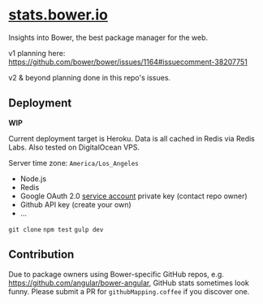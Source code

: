 [stats.bower.io](http://stats.bower.io)
===

Insights into Bower, the best package manager for the web.

v1 planning here:
https://github.com/bower/bower/issues/1164#issuecomment-38207751

v2 & beyond planning done in this repo's issues.

## Deployment

**WIP**

Current deployment target is Heroku. Data is all cached in Redis via Redis Labs. Also tested on DigitalOcean VPS.

Server time zone: `America/Los_Angeles`

- Node.js
- Redis
- Google OAuth 2.0 [service account](https://developers.google.com/accounts/docs/OAuth2ServiceAccount) private key (contact repo owner)
- Github API key (create your own)
- ...

`git clone`
`npm test`
`gulp dev`

## Contribution

Due to package owners using Bower-specific GitHub repos, e.g. https://github.com/angular/bower-angular, GitHub stats sometimes look funny. Please submit a PR for `githubMapping.coffee` if you discover one.